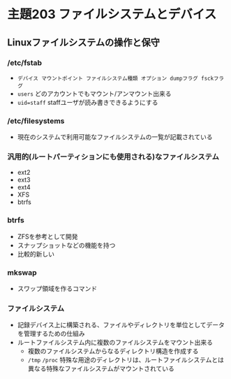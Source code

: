 # 主題203 ファイルシステムとデバイス

## Linuxファイルシステムの操作と保守

### /etc/fstab
- `デバイス マウントポイント ファイルシステム種類 オプション dumpフラグ fsckフラグ`
- `users` どのアカウントでもマウント/アンマウント出来る
- `uid=staff` staffユーザが読み書きできるようにする

### /etc/filesystems
- 現在のシステムで利用可能なファイルシステムの一覧が記載されている

### 汎用的(ルートパーティションにも使用される)なファイルシステム
- ext2
- ext3
- ext4
- XFS
- btrfs

### btrfs
- ZFSを参考として開発
- スナップショットなどの機能を持つ
- 比較的新しい

### mkswap
- スワップ領域を作るコマンド

### ファイルシステム
- 記録デバイス上に構築される、ファイルやディレクトリを単位としてデータを管理するための仕組み
- ルートファイルシステム内に複数のファイルシステムをマウント出来る
	- 複数のファイルシステムからなるディレクトリ構造を作成する
	- `/tmp` `/proc` 特殊な用途のディレクトリは、ルートファイルシステムとは異なる特殊なファイルシステムがマウントされている
